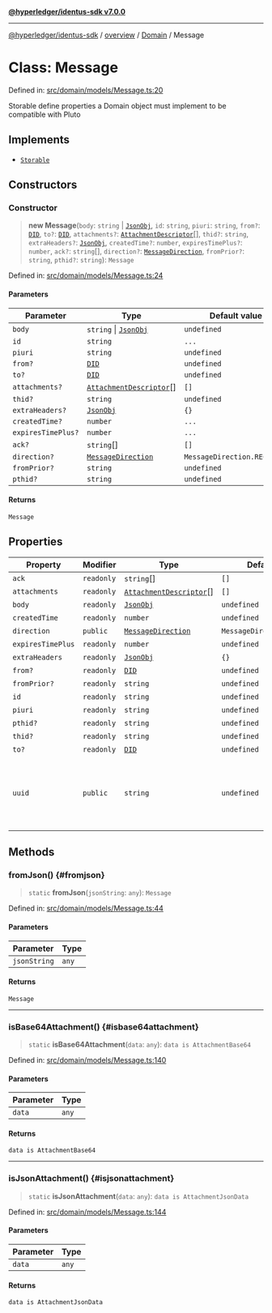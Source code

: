 [**@hyperledger/identus-sdk v7.0.0**](../../../../README.md)

***

[@hyperledger/identus-sdk](../../../../README.md) / [overview](../../../README.md) / [Domain](../README.md) / Message

# Class: Message

Defined in: [src/domain/models/Message.ts:20](https://github.com/hyperledger/identus-edge-agent-sdk-ts/blob/96423ee84b124a31ce63036d9d623d1cb73a13c2/src/domain/models/Message.ts#L20)

Storable
define properties a Domain object must implement to be compatible with Pluto

## Implements

- [`Storable`](../namespaces/Pluto/interfaces/Storable.md)

## Constructors

### Constructor

> **new Message**(`body`: `string` \| [`JsonObj`](../../Utils/type-aliases/JsonObj.md), `id`: `string`, `piuri`: `string`, `from?`: [`DID`](DID.md), `to?`: [`DID`](DID.md), `attachments?`: [`AttachmentDescriptor`](AttachmentDescriptor.md)[], `thid?`: `string`, `extraHeaders?`: [`JsonObj`](../../Utils/type-aliases/JsonObj.md), `createdTime?`: `number`, `expiresTimePlus?`: `number`, `ack?`: `string`[], `direction?`: [`MessageDirection`](../enumerations/MessageDirection.md), `fromPrior?`: `string`, `pthid?`: `string`): `Message`

Defined in: [src/domain/models/Message.ts:24](https://github.com/hyperledger/identus-edge-agent-sdk-ts/blob/96423ee84b124a31ce63036d9d623d1cb73a13c2/src/domain/models/Message.ts#L24)

#### Parameters

| Parameter | Type | Default value |
| ------ | ------ | ------ |
| `body` | `string` \| [`JsonObj`](../../Utils/type-aliases/JsonObj.md) | `undefined` |
| `id` | `string` | `...` |
| `piuri` | `string` | `undefined` |
| `from?` | [`DID`](DID.md) | `undefined` |
| `to?` | [`DID`](DID.md) | `undefined` |
| `attachments?` | [`AttachmentDescriptor`](AttachmentDescriptor.md)[] | `[]` |
| `thid?` | `string` | `undefined` |
| `extraHeaders?` | [`JsonObj`](../../Utils/type-aliases/JsonObj.md) | `{}` |
| `createdTime?` | `number` | `...` |
| `expiresTimePlus?` | `number` | `...` |
| `ack?` | `string`[] | `[]` |
| `direction?` | [`MessageDirection`](../enumerations/MessageDirection.md) | `MessageDirection.RECEIVED` |
| `fromPrior?` | `string` | `undefined` |
| `pthid?` | `string` | `undefined` |

#### Returns

`Message`

## Properties

| Property | Modifier | Type | Default value | Description | Defined in |
| ------ | ------ | ------ | ------ | ------ | ------ |
| <a id="ack"></a> `ack` | `readonly` | `string`[] | `[]` | - | [src/domain/models/Message.ts:35](https://github.com/hyperledger/identus-edge-agent-sdk-ts/blob/96423ee84b124a31ce63036d9d623d1cb73a13c2/src/domain/models/Message.ts#L35) |
| <a id="attachments"></a> `attachments` | `readonly` | [`AttachmentDescriptor`](AttachmentDescriptor.md)[] | `[]` | - | [src/domain/models/Message.ts:30](https://github.com/hyperledger/identus-edge-agent-sdk-ts/blob/96423ee84b124a31ce63036d9d623d1cb73a13c2/src/domain/models/Message.ts#L30) |
| <a id="body"></a> `body` | `readonly` | [`JsonObj`](../../Utils/type-aliases/JsonObj.md) | `undefined` | - | [src/domain/models/Message.ts:22](https://github.com/hyperledger/identus-edge-agent-sdk-ts/blob/96423ee84b124a31ce63036d9d623d1cb73a13c2/src/domain/models/Message.ts#L22) |
| <a id="createdtime"></a> `createdTime` | `readonly` | `number` | `undefined` | - | [src/domain/models/Message.ts:33](https://github.com/hyperledger/identus-edge-agent-sdk-ts/blob/96423ee84b124a31ce63036d9d623d1cb73a13c2/src/domain/models/Message.ts#L33) |
| <a id="direction"></a> `direction` | `public` | [`MessageDirection`](../enumerations/MessageDirection.md) | `MessageDirection.RECEIVED` | - | [src/domain/models/Message.ts:36](https://github.com/hyperledger/identus-edge-agent-sdk-ts/blob/96423ee84b124a31ce63036d9d623d1cb73a13c2/src/domain/models/Message.ts#L36) |
| <a id="expirestimeplus"></a> `expiresTimePlus` | `readonly` | `number` | `undefined` | - | [src/domain/models/Message.ts:34](https://github.com/hyperledger/identus-edge-agent-sdk-ts/blob/96423ee84b124a31ce63036d9d623d1cb73a13c2/src/domain/models/Message.ts#L34) |
| <a id="extraheaders"></a> `extraHeaders` | `readonly` | [`JsonObj`](../../Utils/type-aliases/JsonObj.md) | `{}` | - | [src/domain/models/Message.ts:32](https://github.com/hyperledger/identus-edge-agent-sdk-ts/blob/96423ee84b124a31ce63036d9d623d1cb73a13c2/src/domain/models/Message.ts#L32) |
| <a id="from"></a> `from?` | `readonly` | [`DID`](DID.md) | `undefined` | - | [src/domain/models/Message.ts:28](https://github.com/hyperledger/identus-edge-agent-sdk-ts/blob/96423ee84b124a31ce63036d9d623d1cb73a13c2/src/domain/models/Message.ts#L28) |
| <a id="fromprior"></a> `fromPrior?` | `readonly` | `string` | `undefined` | - | [src/domain/models/Message.ts:37](https://github.com/hyperledger/identus-edge-agent-sdk-ts/blob/96423ee84b124a31ce63036d9d623d1cb73a13c2/src/domain/models/Message.ts#L37) |
| <a id="id"></a> `id` | `readonly` | `string` | `undefined` | - | [src/domain/models/Message.ts:26](https://github.com/hyperledger/identus-edge-agent-sdk-ts/blob/96423ee84b124a31ce63036d9d623d1cb73a13c2/src/domain/models/Message.ts#L26) |
| <a id="piuri"></a> `piuri` | `readonly` | `string` | `undefined` | - | [src/domain/models/Message.ts:27](https://github.com/hyperledger/identus-edge-agent-sdk-ts/blob/96423ee84b124a31ce63036d9d623d1cb73a13c2/src/domain/models/Message.ts#L27) |
| <a id="pthid"></a> `pthid?` | `readonly` | `string` | `undefined` | - | [src/domain/models/Message.ts:38](https://github.com/hyperledger/identus-edge-agent-sdk-ts/blob/96423ee84b124a31ce63036d9d623d1cb73a13c2/src/domain/models/Message.ts#L38) |
| <a id="thid"></a> `thid?` | `readonly` | `string` | `undefined` | - | [src/domain/models/Message.ts:31](https://github.com/hyperledger/identus-edge-agent-sdk-ts/blob/96423ee84b124a31ce63036d9d623d1cb73a13c2/src/domain/models/Message.ts#L31) |
| <a id="to"></a> `to?` | `readonly` | [`DID`](DID.md) | `undefined` | - | [src/domain/models/Message.ts:29](https://github.com/hyperledger/identus-edge-agent-sdk-ts/blob/96423ee84b124a31ce63036d9d623d1cb73a13c2/src/domain/models/Message.ts#L29) |
| <a id="uuid"></a> `uuid` | `public` | `string` | `undefined` | Universally Unique Identifier. should be unique across all items. | [src/domain/models/Message.ts:21](https://github.com/hyperledger/identus-edge-agent-sdk-ts/blob/96423ee84b124a31ce63036d9d623d1cb73a13c2/src/domain/models/Message.ts#L21) |

## Methods

### fromJson() {#fromjson}

> `static` **fromJson**(`jsonString`: `any`): `Message`

Defined in: [src/domain/models/Message.ts:44](https://github.com/hyperledger/identus-edge-agent-sdk-ts/blob/96423ee84b124a31ce63036d9d623d1cb73a13c2/src/domain/models/Message.ts#L44)

#### Parameters

| Parameter | Type |
| ------ | ------ |
| `jsonString` | `any` |

#### Returns

`Message`

***

### isBase64Attachment() {#isbase64attachment}

> `static` **isBase64Attachment**(`data`: `any`): `data is AttachmentBase64`

Defined in: [src/domain/models/Message.ts:140](https://github.com/hyperledger/identus-edge-agent-sdk-ts/blob/96423ee84b124a31ce63036d9d623d1cb73a13c2/src/domain/models/Message.ts#L140)

#### Parameters

| Parameter | Type |
| ------ | ------ |
| `data` | `any` |

#### Returns

`data is AttachmentBase64`

***

### isJsonAttachment() {#isjsonattachment}

> `static` **isJsonAttachment**(`data`: `any`): `data is AttachmentJsonData`

Defined in: [src/domain/models/Message.ts:144](https://github.com/hyperledger/identus-edge-agent-sdk-ts/blob/96423ee84b124a31ce63036d9d623d1cb73a13c2/src/domain/models/Message.ts#L144)

#### Parameters

| Parameter | Type |
| ------ | ------ |
| `data` | `any` |

#### Returns

`data is AttachmentJsonData`
